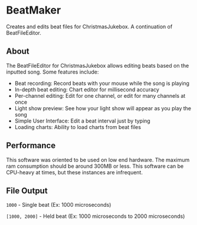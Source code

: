# BeatMaker
Creates and edits beat files for ChristmasJukebox.
A continuation of BeatFileEditor.


## About
The BeatFileEditor for ChristmasJukebox allows editing beats based on the inputted song.
Some features include:
- Beat recording: Record beats with your mouse while the song is playing
- In-depth beat editing: Chart editor for millisecond accuracy
- Per-channel editing: Edit for one channel, or edit for many channels at once
- Light show preview: See how your light show will appear as you play the song
- Simple User Interface: Edit a beat interval just by typing
- Loading charts: Ability to load charts from beat files

## Performance
This software was oriented to be used on low end hardware. The maximum ram consumption should be around 300MB or less.
This software can be CPU-heavy at times, but these instances are infrequent.

## File Output
`1000` - Single beat (Ex: 1000 microseconds)

`[1000, 2000]` - Held beat (Ex: 1000 microseconds to 2000 microseconds)
